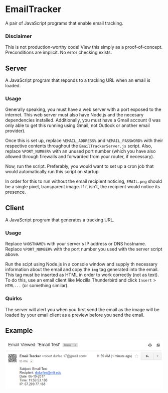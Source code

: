 # EmailTracker
A pair of JavaScript programs that enable email tracking.

### Disclaimer
This is not production-worthy code! View this simply as a proof-of-concept. Preconditions are implicit. No error checking exists.

## Server
A JavaScript program that reponds to a tracking URL when an email is loaded.

### Usage
Generally speaking, you must have a web server with a port exposed to the internet. This web server must also have Node.js and the necesary dependencies installed. Additionally, you must have a Gmail account (I was only able to get this running using Gmail, not Outlook or another email provider).

Once this is set up, replace `%EMAIL_ADDRESS%` and `%EMAIL_PASSWORD%` with their respective contents throughout the `EmailTrackerServer.js` script. Also, replace `%PORT_NUMBER%` with an unused port number (which you have also allowed through firewalls and forwarded from your router, if necessary).

Now, run the script. Preferably, you would want to set up a cron job that would automatically run this script on startup.

In order for this to run without the email recipient noticing, `EMAIL.png` should be a single pixel, transparent image. If it isn't, the recipient would notice its presence.

## Client
A JavaScript program that generates a tracking URL.

### Usage
Replace `%HOSTNAME%` with your server's IP address or DNS hostname. Replace `%PORT_NUMBER%` with the port number you used with the server script above.

Run the scipt using Node.js in a console window and supply th necessary information about the email and copy the `img` tag generated into the email. This tag must be inserted as HTML in order to work correctly (not as text). To do this, use an email client like Mozilla Thunderbird and click `Insert` > `HTML...` (or something similar).

### Quirks
The server will alert you when you first send the email as the image will be loaded by your email client as a preview before you send the email.

## Example
![Example](/Example.png)
